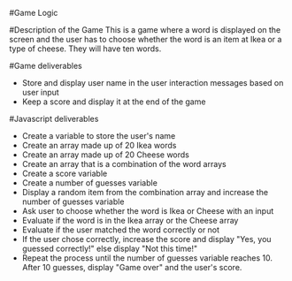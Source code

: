 #Game Logic

#Description of the Game
This is a game where a word is displayed on the screen and the user has to choose whether the word is an item at Ikea or a type of cheese. They will have ten words.

#Game deliverables
* Store and display user name in the user interaction messages based on user input
* Keep a score and display it at the end of the game

#Javascript deliverables
* Create a variable to store the user's name
* Create an array made up of 20 Ikea words
* Create an array made up of 20 Cheese words
* Create an array that is a combination of the word arrays
* Create a score variable
* Create a number of guesses variable
* Display a random item from the combination array and increase the number of guesses variable
* Ask user to choose whether the word is Ikea or Cheese with an input
* Evaluate if the word is in the Ikea array or the Cheese array
* Evaluate if the user matched the word correctly or not
* If the user chose correctly, increase the score and display "Yes, you guessed correctly!" else display "Not this time!"
* Repeat the process until the number of guesses variable reaches 10. After 10 guesses, display "Game over" and the user's score.
